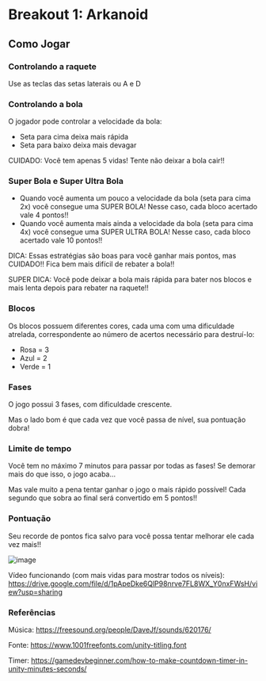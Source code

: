 # Breakout 1: Arkanoid

## Como Jogar

### Controlando a raquete
Use as teclas das setas laterais ou A e D


### Controlando a bola
O jogador pode controlar a velocidade da bola: 
- Seta para cima deixa mais rápida
- Seta para baixo deixa mais devagar

CUIDADO: Você tem apenas 5 vidas! Tente não deixar a bola cair!!


### Super Bola e Super Ultra Bola
- Quando você aumenta um pouco a velocidade da bola (seta para cima 2x) você consegue uma SUPER BOLA! Nesse caso, cada bloco acertado vale 4 pontos!!
- Quando você aumenta mais ainda a velocidade da bola (seta para cima 4x) você consegue uma SUPER ULTRA BOLA! Nesse caso, cada bloco acertado vale 10 pontos!!

DICA: Essas estratégias são boas para você ganhar mais pontos, mas CUIDADO!! Fica bem mais difícil de rebater a bola!!

SUPER DICA: Você pode deixar a bola mais rápida para bater nos blocos e mais lenta depois para rebater na raquete!!


### Blocos
Os blocos possuem diferentes cores, cada uma com uma dificuldade atrelada, correspondente ao número de acertos necessário para destruí-lo:
- Rosa = 3
- Azul = 2
- Verde = 1


### Fases
O jogo possui 3 fases, com dificuldade crescente.

Mas o lado bom é que cada vez que você passa de nível, sua pontuação dobra!


### Limite de tempo
Você tem no máximo 7 minutos para passar por todas as fases! Se demorar mais do que isso, o jogo acaba...

Mas vale muito a pena tentar ganhar o jogo o mais rápido possível! Cada segundo que sobra ao final será convertido em 5 pontos!!


### Pontuação
Seu recorde de pontos fica salvo para você possa tentar melhorar ele cada vez mais!!


![image](https://user-images.githubusercontent.com/49689481/155588205-c57365af-06e6-45ea-aca5-11dc568f7334.png)


Vídeo funcionando (com mais vidas para mostrar todos os níveis): https://drive.google.com/file/d/1pApeDke6QlP98nrve7FL8WX_Y0nxFWsH/view?usp=sharing


### Referências
Música: https://freesound.org/people/DaveJf/sounds/620176/

Fonte: https://www.1001freefonts.com/unity-titling.font

Timer:  https://gamedevbeginner.com/how-to-make-countdown-timer-in-unity-minutes-seconds/
